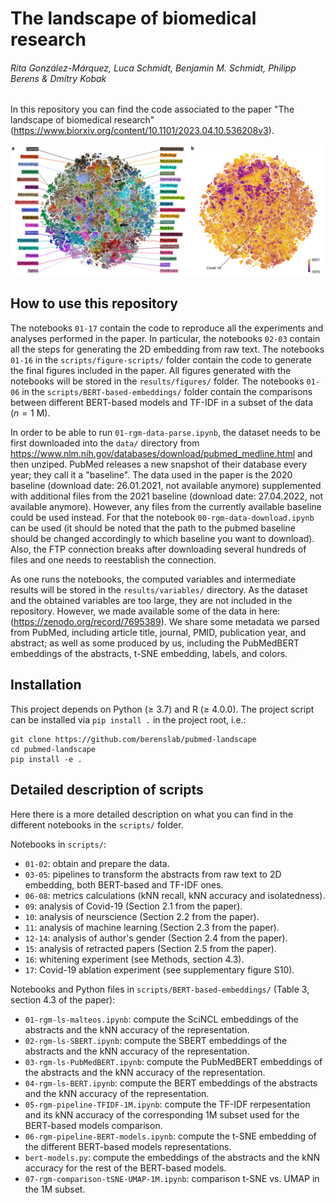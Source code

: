 # The landscape of biomedical research
###### Rita González-Márquez, Luca Schmidt, Benjamin M. Schmidt, Philipp Berens & Dmitry Kobak

In this repository you can find the code associated to the paper "The landscape of biomedical research" (https://www.biorxiv.org/content/10.1101/2023.04.10.536208v3).

![alt text](https://github.com/berenslab/pubmed-landscape/blob/main/results/figures/fig_1_general_embedding.png?raw=true)


## How to use this repository

The notebooks `01-17` contain the code to reproduce all the experiments and analyses performed in the paper. In particular, the notebooks `02-03` contain all the steps for generating the 2D embedding from raw text. The notebooks `01-16` in the `scripts/figure-scripts/` folder contain the code to generate the final figures included in the paper. All figures generated with the notebooks will be stored in the `results/figures/` folder. The notebooks `01-06` in the `scripts/BERT-based-embeddings/` folder contain the comparisons between different BERT-based models and TF-IDF in a subset of the data $(n=1$ M).

In order to be able to run `01-rgm-data-parse.ipynb`, the dataset needs to be first downloaded into the `data/` directory from https://www.nlm.nih.gov/databases/download/pubmed_medline.html and then unziped. PubMed releases a new snapshot of their database every year; they call it a "baseline". The data used in the paper is the 2020 baseline (download date: 26.01.2021, not available anymore) supplemented with additional files from the 2021 baseline (download date: 27.04.2022, not available anymore). However, any files from the currently available baseline could be used instead. For that the notebook `00-rgm-data-download.ipynb` can be used (it should be noted that the path to the pubmed baseline should be changed accordingly to which baseline you want to download). Also, the FTP connection breaks after downloading several hundreds of files and one needs to reestablish the connection.

As one runs the notebooks, the computed variables and intermediate results will be stored in the `results/variables/` directory. As the dataset and the obtained variables are too large, they are not included in the repository. However, we made available some of the data in here: (https://zenodo.org/record/7695389). We share some metadata we parsed from PubMed, including article title, journal, PMID, publication year, and abstract; as well as some produced by us, including the PubMedBERT embeddings of the abstracts, t-SNE embedding, labels, and colors.


## Installation
This project depends on Python ($\geq$ 3.7) and R ($\geq$ 4.0.0). The project script can be installed via `pip install .` in the project root, i.e.:
```
git clone https://github.com/berenslab/pubmed-landscape
cd pubmed-landscape
pip install -e .
```


## Detailed description of scripts

Here there is a more detailed description on what you can find in the different notebooks in the `scripts/` folder.

Notebooks in `scripts/`:
- `01-02`: obtain and prepare the data.
- `03-05`: pipelines to transform the abstracts from raw text to 2D embedding, both BERT-based and TF-IDF ones.
- `06-08`: metrics calculations (kNN recall, kNN accuracy and isolatedness).
- `09`: analysis of Covid-19 (Section 2.1 from the paper).
- `10`: analysis of neurscience (Section 2.2 from the paper).
- `11`: analysis of machine learning (Section 2.3 from the paper).
- `12-14`: analysis of author's gender (Section 2.4 from the paper).
- `15`: analysis of retracted papers (Section 2.5 from the paper).
- `16`: whitening experiment (see Methods, section 4.3).
- `17`: Covid-19 ablation experiment (see supplementary figure S10).

Notebooks and Python files in `scripts/BERT-based-embeddings/` (Table 3, section 4.3 of the paper):
- `01-rgm-ls-malteos.ipynb`: compute the SciNCL embeddings of the abstracts and the kNN accuracy of the representation.
- `02-rgm-ls-SBERT.ipynb`: compute the SBERT embeddings of the abstracts and the kNN accuracy of the representation.
- `03-rgm-ls-PubMedBERT.ipynb`: compute the PubMedBERT embeddings of the abstracts and the kNN accuracy of the representation.
- `04-rgm-ls-BERT.ipynb`: compute the BERT embeddings of the abstracts and the kNN accuracy of the representation.
- `05-rgm-pipeline-TFIDF-1M.ipynb`: compute the TF-IDF rerpesentation and its kNN accuracy of the corresponding 1M subset used for the BERT-based models comparison.
- `06-rgm-pipeline-BERT-models.ipynb`: compute the t-SNE embedding of the different BERT-based models representations.
- `bert-models.py`: compute the embeddings of the abstracts and the kNN accuracy for the rest of the BERT-based models.
- `07-rgm-comparison-tSNE-UMAP-1M.ipynb`: comparison t-SNE vs. UMAP in the 1M subset.
